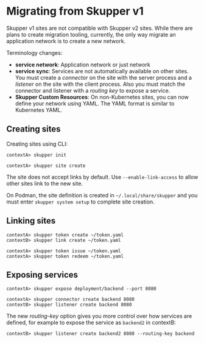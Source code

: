 # Migrating from Skupper v1

Skupper v1 sites are not compatible with Skupper v2 sites.
While there are plans to create migration tooling, currently, the only way migrate an application network is to create a new network.

Terminology changes:

* **service network**: Application network or just network
* **service sync**: Services are not automatically available on other sites. You must create a *connector* on the site with the server process and a *listener* on the site with the client process. Also you must match the connector and listener with a *routing key* to expose a service.
* **Skupper Custom Resources**: On non-Kubernetes sites, you can now define your network using YAML. The YAML format is similar to Kubernetes YAML.

## Creating sites

Creating sites using CLI:

```v1
contextA> skupper init
```

```v2
contextA> skupper site create
```

The site does not accept links by default.
Use `--enable-link-access` to allow other sites link to the new site.

On Podman, the site definition is created in `~/.local/share/skupper` and you must enter `skupper system setup` to complete site creation.

## Linking sites



```v1
contextA> skupper token create ~/token.yaml
contextB> skupper link create ~/token.yaml
```

```v2
contextA> skupper token issue ~/token.yaml
contextA> skupper token redeem ~/token.yaml
```

## Exposing services

```v1
contextA> skupper expose deployment/backend --port 8080
```

```v2
contextA> skupper connector create backend 8080
contextB> skupper listener create backend 8080
```

The new *routing-key* option gives you more control over how services are defined, for example to expose the service as `backend2` in contextB:

```v2
contextB> skupper listener create backend2 8080 --routing-key backend
```
